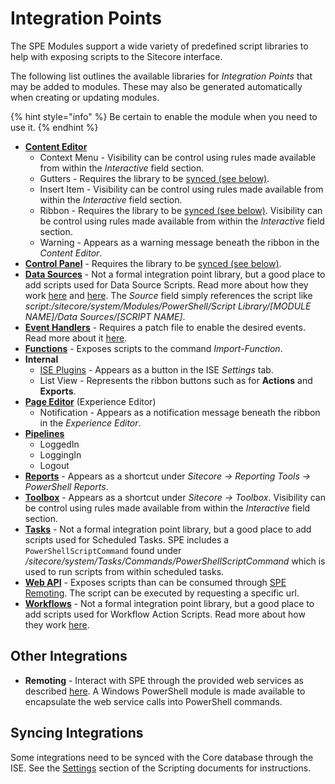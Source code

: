 # Integration Points

The SPE Modules support a wide variety of predefined script libraries to help with exposing scripts to the Sitecore interface.

The following list outlines the available libraries for _Integration Points_ that may be added to modules. These may also be generated automatically when creating or updating modules.

{% hint style="info" %}
Be certain to enable the module when you need to use it.
{% endhint %}

* [**Content Editor**](content-editor.md)
  * Context Menu - Visibility can be control using rules made available from within the _Interactive_ field section.
  * Gutters - Requires the library to be [synced (see below)](#syncing-integrations).
  * Insert Item - Visibility can be control using rules made available from within the _Interactive_ field section.
  * Ribbon - Requires the library to be [synced (see below)](#syncing-integrations). Visibility can be control using rules made available from within the _Interactive_ field section.
  * Warning - Appears as a warning message beneath the ribbon in the _Content Editor_.
* [**Control Panel**](control-panel.md) - Requires the library to be [synced (see below)](#syncing-integrations).
* [**Data Sources**](https://github.com/sitecorepowershell/sitecore-powershell-extensions/tree/b6365f8ecf54966c2e1757f549f543976500aa52/date-sources.md) - Not a formal integration point library, but a good place to add scripts used for Data Source Scripts. Read more about how they work [here](https://blog.najmanowicz.com/2013/04/17/powershell-scripted-datasources-in-sitecore-part-1/) and [here](https://github.com/SitecorePowerShell/Book/tree/9c7126d7a38df6ef372e8baef52f9a02baabd550/modules/integration-points/[https:/blog.najmanowicz.com/2013/05/06/powershell-scripted-data-sources-in-sitecore-part-2/]/README.md). The _Source_ field simply references the script like _script:/sitecore/system/Modules/PowerShell/Script Library/\[MODULE NAME\]/Data Sources/\[SCRIPT NAME\]_.
* [**Event Handlers**](event-handlers.md) - Requires a patch file to enable the desired events. Read more about it [here](https://blog.najmanowicz.com/2013/05/27/react-to-sitecore-events-with-powershell-scripts/).
* [**Functions**](functions.md) - Exposes scripts to the command _Import-Function_.
* **Internal**
  * [ISE Plugins](ise-plugins.md) - Appears as a button in the ISE _Settings_ tab.
  * List View - Represents the ribbon buttons such as for **Actions** and **Exports**.
* [**Page Editor**](page-editor.md) \(Experience Editor\)
  * Notification - Appears as a notification message beneath the ribbon in the _Experience Editor_.
* [**Pipelines**](pipelines.md)
  * LoggedIn
  * LoggingIn
  * Logout
* [**Reports**](reports/) - Appears as a shortcut under _Sitecore -&gt; Reporting Tools -&gt; PowerShell Reports_.
* [**Toolbox**](toolbox.md) - Appears as a shortcut under _Sitecore -&gt; Toolbox_. Visibility can be control using rules made available from within the _Interactive_ field section.
* [**Tasks**](tasks/) - Not a formal integration point library, but a good place to add scripts used for Scheduled Tasks. SPE includes a `PowerShellScriptCommand` found under _/sitecore/system/Tasks/Commands/PowerShellScriptCommand_ which is used to run scripts from within scheduled tasks.
* [**Web API**](web-api.md) - Exposes scripts than can be consumed through [SPE Remoting](../../remoting.md). The script can be executed by requesting a specific url.
* [**Workflows**](workflows.md) - Not a formal integration point library, but a good place to add scripts used for Workflow Action Scripts. Read more about how they work [here](https://blog.najmanowicz.com/2014/11/09/introducing-powershell-actions-for-sitecore-workflows/).

## Other Integrations

* **Remoting** - Interact with SPE through the provided web services as described [here](../../remoting.md). A Windows PowerShell module is made available to encapsulate the web service calls into PowerShell commands.

## Syncing Integrations
Some integrations need to be synced with the Core database through the ISE. See the [Settings](https://github.com/SitecorePowerShell/Book/blob/f781a87f549920aab0a7dede0ddf4c261e1aecb4/interfaces/scripting.md#settings-tab) section of the Scripting documents for instructions.


